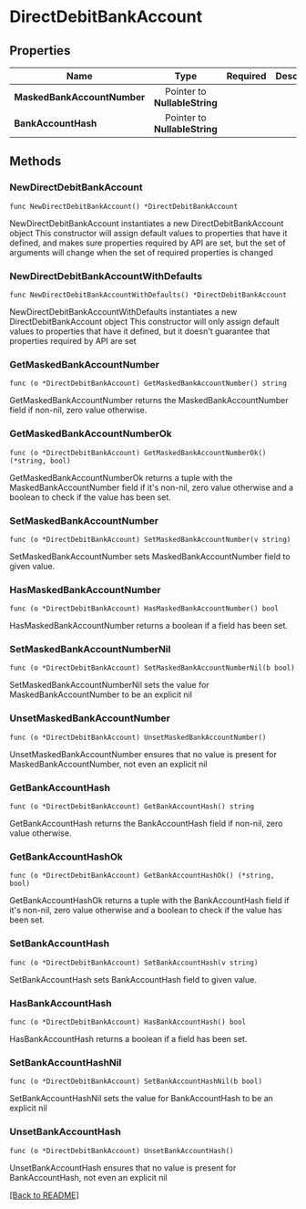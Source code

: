 # DirectDebitBankAccount


## Properties
| Name | Type | Required | Description | Examples |
|------------|:-------------:|:-------------:|-------------|:-------------:|
| **MaskedBankAccountNumber** | Pointer to **NullableString** |  |  |  |
| **BankAccountHash** | Pointer to **NullableString** |  |  |  |

## Methods

### NewDirectDebitBankAccount

`func NewDirectDebitBankAccount() *DirectDebitBankAccount`

NewDirectDebitBankAccount instantiates a new DirectDebitBankAccount object
This constructor will assign default values to properties that have it defined,
and makes sure properties required by API are set, but the set of arguments
will change when the set of required properties is changed

### NewDirectDebitBankAccountWithDefaults

`func NewDirectDebitBankAccountWithDefaults() *DirectDebitBankAccount`

NewDirectDebitBankAccountWithDefaults instantiates a new DirectDebitBankAccount object
This constructor will only assign default values to properties that have it defined,
but it doesn't guarantee that properties required by API are set

### GetMaskedBankAccountNumber

`func (o *DirectDebitBankAccount) GetMaskedBankAccountNumber() string`

GetMaskedBankAccountNumber returns the MaskedBankAccountNumber field if non-nil, zero value otherwise.

### GetMaskedBankAccountNumberOk

`func (o *DirectDebitBankAccount) GetMaskedBankAccountNumberOk() (*string, bool)`

GetMaskedBankAccountNumberOk returns a tuple with the MaskedBankAccountNumber field if it's non-nil, zero value otherwise
and a boolean to check if the value has been set.

### SetMaskedBankAccountNumber

`func (o *DirectDebitBankAccount) SetMaskedBankAccountNumber(v string)`

SetMaskedBankAccountNumber sets MaskedBankAccountNumber field to given value.

### HasMaskedBankAccountNumber

`func (o *DirectDebitBankAccount) HasMaskedBankAccountNumber() bool`

HasMaskedBankAccountNumber returns a boolean if a field has been set.

### SetMaskedBankAccountNumberNil

`func (o *DirectDebitBankAccount) SetMaskedBankAccountNumberNil(b bool)`

 SetMaskedBankAccountNumberNil sets the value for MaskedBankAccountNumber to be an explicit nil

### UnsetMaskedBankAccountNumber
`func (o *DirectDebitBankAccount) UnsetMaskedBankAccountNumber()`

UnsetMaskedBankAccountNumber ensures that no value is present for MaskedBankAccountNumber, not even an explicit nil
### GetBankAccountHash

`func (o *DirectDebitBankAccount) GetBankAccountHash() string`

GetBankAccountHash returns the BankAccountHash field if non-nil, zero value otherwise.

### GetBankAccountHashOk

`func (o *DirectDebitBankAccount) GetBankAccountHashOk() (*string, bool)`

GetBankAccountHashOk returns a tuple with the BankAccountHash field if it's non-nil, zero value otherwise
and a boolean to check if the value has been set.

### SetBankAccountHash

`func (o *DirectDebitBankAccount) SetBankAccountHash(v string)`

SetBankAccountHash sets BankAccountHash field to given value.

### HasBankAccountHash

`func (o *DirectDebitBankAccount) HasBankAccountHash() bool`

HasBankAccountHash returns a boolean if a field has been set.

### SetBankAccountHashNil

`func (o *DirectDebitBankAccount) SetBankAccountHashNil(b bool)`

 SetBankAccountHashNil sets the value for BankAccountHash to be an explicit nil

### UnsetBankAccountHash
`func (o *DirectDebitBankAccount) UnsetBankAccountHash()`

UnsetBankAccountHash ensures that no value is present for BankAccountHash, not even an explicit nil

[[Back to README]](../../README.md)


